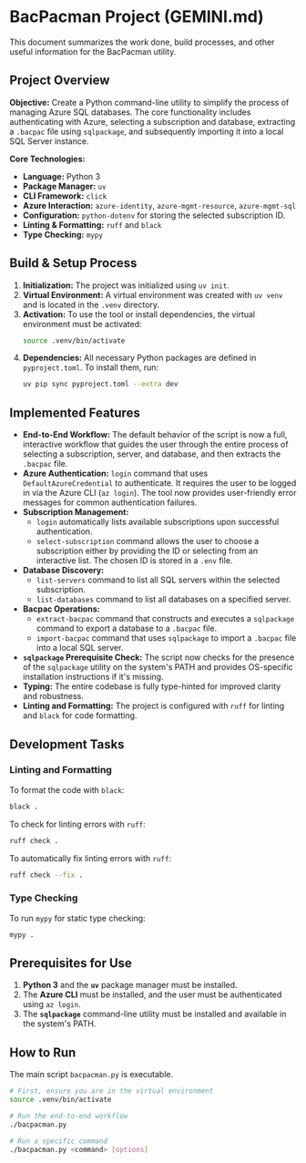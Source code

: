 # BacPacman Project (GEMINI.md)

This document summarizes the work done, build processes, and other useful information for the BacPacman utility.

## Project Overview

**Objective:** Create a Python command-line utility to simplify the process of managing Azure SQL databases. The core functionality includes authenticating with Azure, selecting a subscription and database, extracting a `.bacpac` file using `sqlpackage`, and subsequently importing it into a local SQL Server instance.

**Core Technologies:**
*   **Language:** Python 3
*   **Package Manager:** `uv`
*   **CLI Framework:** `click`
*   **Azure Interaction:** `azure-identity`, `azure-mgmt-resource`, `azure-mgmt-sql`
*   **Configuration:** `python-dotenv` for storing the selected subscription ID.
*   **Linting & Formatting:** `ruff` and `black`
*   **Type Checking:** `mypy`

## Build & Setup Process

1.  **Initialization:** The project was initialized using `uv init`.
2.  **Virtual Environment:** A virtual environment was created with `uv venv` and is located in the `.venv` directory.
3.  **Activation:** To use the tool or install dependencies, the virtual environment must be activated:
    ```bash
    source .venv/bin/activate
    ```
4.  **Dependencies:** All necessary Python packages are defined in `pyproject.toml`. To install them, run:
    ```bash
    uv pip sync pyproject.toml --extra dev
    ```

## Implemented Features

*   **End-to-End Workflow:** The default behavior of the script is now a full, interactive workflow that guides the user through the entire process of selecting a subscription, server, and database, and then extracts the `.bacpac` file.
*   **Azure Authentication:** `login` command that uses `DefaultAzureCredential` to authenticate. It requires the user to be logged in via the Azure CLI (`az login`). The tool now provides user-friendly error messages for common authentication failures.
*   **Subscription Management:**
    *   `login` automatically lists available subscriptions upon successful authentication.
    *   `select-subscription` command allows the user to choose a subscription either by providing the ID or selecting from an interactive list. The chosen ID is stored in a `.env` file.
*   **Database Discovery:**
    *   `list-servers` command to list all SQL servers within the selected subscription.
    *   `list-databases` command to list all databases on a specified server.
*   **Bacpac Operations:**
    *   `extract-bacpac` command that constructs and executes a `sqlpackage` command to export a database to a `.bacpac` file.
    *   `import-bacpac` command that uses `sqlpackage` to import a `.bacpac` file into a local SQL server.
*   **`sqlpackage` Prerequisite Check:** The script now checks for the presence of the `sqlpackage` utility on the system's PATH and provides OS-specific installation instructions if it's missing.
*   **Typing:** The entire codebase is fully type-hinted for improved clarity and robustness.
*   **Linting and Formatting:** The project is configured with `ruff` for linting and `black` for code formatting.

## Development Tasks

### Linting and Formatting

To format the code with `black`:
```bash
black .
```

To check for linting errors with `ruff`:
```bash
ruff check .
```

To automatically fix linting errors with `ruff`:
```bash
ruff check --fix .
```

### Type Checking

To run `mypy` for static type checking:
```bash
mypy .
```

## Prerequisites for Use

1.  **Python 3** and the **`uv`** package manager must be installed.
2.  The **Azure CLI** must be installed, and the user must be authenticated using `az login`.
3.  The **`sqlpackage`** command-line utility must be installed and available in the system's PATH.

## How to Run

The main script `bacpacman.py` is executable.

```bash
# First, ensure you are in the virtual environment
source .venv/bin/activate

# Run the end-to-end workflow
./bacpacman.py

# Run a specific command
./bacpacman.py <command> [options]
```